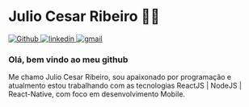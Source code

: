 # Julio Cesar Ribeiro 👨‍💻

<a href="https://github.com/juliocesarribeiro/">
  <img src="https://img.shields.io/static/v1?label=Github&message=Github&color=blue?style=plastic&logo=Github" alt="Github" />
</a>

<a href="https://www.linkedin.com/in/julio-cesar-ribeiro-841ab420/">
  <img src="https://img.shields.io/static/v1?label=linkedin&message=linkedin&color=blue?style=plastic&logo=linkedin" alt="linkedin" />
</a>

<a href=mailto:juliooriebir@gmail.com>
  <img src="https://img.shields.io/static/v1?label=gmail&message=gmail&color=blue?style=plastic&logo=gmail" alt="gmail" />
</a>

### Olá, bem vindo ao meu github

Me chamo Julio Cesar Ribeiro, sou apaixonado por programação e atualmento estou trabalhando com as tecnologias ReactJS | NodeJS | React-Native, com foco em desenvolvimento Mobile.

<!--
**juliocesarribeiro/juliocesarribeiro** is a ✨ _special_ ✨ repository because its `README.md` (this file) appears on your GitHub profile.

Here are some ideas to get you started:

- 🔭 I’m currently working on ...
- 🌱 I’m currently learning ...
- 👯 I’m looking to collaborate on ...
- 🤔 I’m looking for help with ...
- 💬 Ask me about ...
- 📫 How to reach me: ...
- 😄 Pronouns: ...
- ⚡ Fun fact: ...
-->
